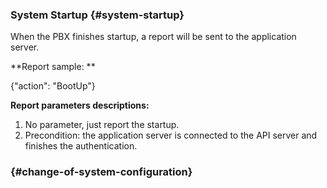 ### System Startup {#system-startup}

When the PBX finishes startup, a report will be sent to the application server.

**Report sample: **

{"action": "BootUp"}

**Report parameters descriptions:**

1. No parameter, just report the startup.
2. Precondition: the application server is connected to the API server and finishes the authentication.

###  {#change-of-system-configuration}



